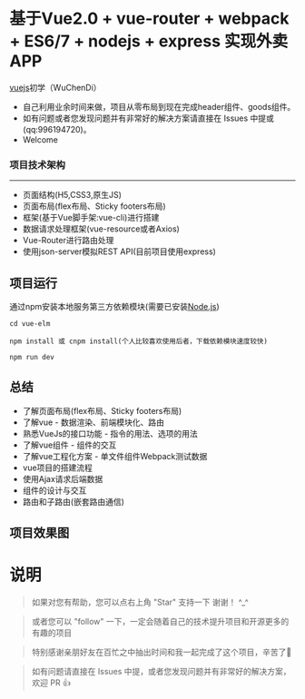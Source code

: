# 基于Vue2.0 + vue-router + webpack + ES6/7 + nodejs + express 实现外卖APP

[vuejs](https://vuejs.org/)初学（WuChenDi）

- 自己利用业余时间来做，项目从零布局到现在完成header组件、goods组件。
- 如有问题或者您发现问题并有非常好的解决方案请直接在 Issues 中提或 (qq:996194720)。
- Welcome 

### 项目技术架构
***
- 页面结构(H5,CSS3,原生JS)
- 页面布局(flex布局、Sticky footers布局)
- 框架(基于Vue脚手架:vue-cli)进行搭建
- 数据请求处理框架(vue-resource或者Axios)
- Vue-Router进行路由处理
- 使用json-server模拟REST API(目前项目使用express)

## 项目运行

通过npm安装本地服务第三方依赖模块(需要已安装[Node.js](https://nodejs.org/en/))

```
cd vue-elm

npm install 或 cnpm install(个人比较喜欢使用后者，下载依赖模块速度较快)

npm run dev

```

## 总结
- 了解页面布局(flex布局、Sticky footers布局)
- 了解vue - 数据渲染、前端模块化、路由
- 熟悉VueJs的接口功能 - 指令的用法、选项的用法
- 了解vue组件 - 组件的交互
- 了解vue工程化方案 - 单文件组件Webpack测试数据
- vue项目的搭建流程
- 使用Ajax请求后端数据
- 组件的设计与交互
- 路由和子路由(嵌套路由通信)

## 项目效果图

# 说明

>  如果对您有帮助，您可以点右上角 "Star" 支持一下 谢谢！ ^_^

>  或者您可以 "follow" 一下，一定会随着自己的技术提升项目和开源更多的有趣的项目

>  特别感谢亲朋好友在百忙之中抽出时间和我一起完成了这个项目，辛苦了🌹

>  如有问题请直接在 Issues 中提，或者您发现问题并有非常好的解决方案，欢迎 PR 👍
